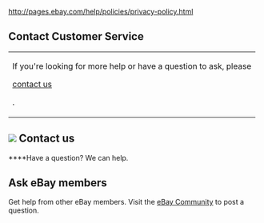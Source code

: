 http://pages.ebay.com/help/policies/privacy-policy.html

<span id="mainContent"></span>
Contact Customer Service
------------------------

<table>
<colgroup>
<col width="100%" />
</colgroup>
<tbody>
<tr class="odd">
<td><div class="custSupportInfo">
<p>If you're looking for more help or have a question to ask, please</p>
<a href="http://contact.ebay.com/ws/eBayISAPI.dll?ContactCS">contact us</a>
<p>.</p>
<a href="http://pages.ebay.com/help/newtoebay/more-answers.html"></a>
</div></td>
</tr>
</tbody>
</table>

![](https://ir.ebaystatic.com/pictures/aw/pics/s.gif)
Contact us
----------

****Have a question? We can help.

Ask eBay members
----------------

Get help from other eBay members. Visit the [eBay Community](http://community.ebay.com/) to post a question.
